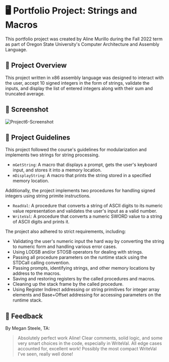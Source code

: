 # 🖥️  Portfolio Project: Strings and Macros
This portfolio project was created by Aline Murillo during the Fall 2022 term as part of Oregon State University's Computer Architecture and Assembly Language.

## 📄 Project Overview
This project written in x86 assembly language was designed to interact with the user, accept 10 signed integers in the form of strings, validate the inputs, and display the list of entered integers along with their sum and truncated average. 


## 📸 Screenshot
![Project6-Screenshot](https://github.com/ahleeneh/assembly_portfolio/assets/107948221/c425a8c3-5c32-4595-b0fc-523a804673c8)


## 📑 Project Guidelines

This project followed the course's guidelines for modularization and implements two strings for string processing.
- `mGetString`: A macro that displays a prompt, gets the user's keyboard input, and stores it into a memory location.
- `mDisplayString`: A macro that prints the string stored in a specified memory location.

Additionally, the project implements two procedures for handling signed integers using string primite instructions.
- `ReadVal`: A procedure that converts a string of ASCII digits to its numeric value representation and validates the user's input as a valid number.
- `WriteVal`: A procedure that converts a numeric SWORD value to a string of ASCII digits and prints it.

The project also adhered to strict requirements, including:
- Validating the user's numeric input the hard way by converting the string to numeric form and handling various error cases.
- Using LODSB and/or STOSB operators for dealing with strings.
- Passing all procedure parameters on the runtime stack using the STDCall calling convention.
- Passing prompts, identifying strings, and other memory locations by address to the macros.
- Saving and restoring registers by the called procedures and macros.
- Cleaning up the stack frame by the called procedure.
- Using Register Indirect addressing or string primitives for integer array elements and Base+Offset addressing for accessing parameters on the runtime stack.

## 👏 Feedback
By Megan Steele, TA: 
>Absolutely perfect work Aline! Clear comments, solid logic, and some very smart choices in the code, especially in WriteVal. All edge cases accounted for, excellent work! Possibly the most compact WriteVal I've seen, really well done!
